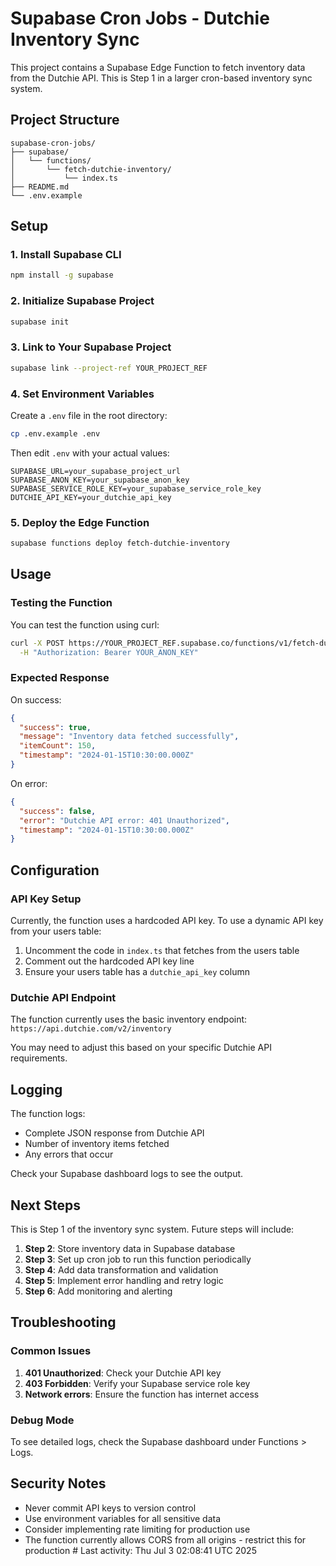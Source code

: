 # Supabase Cron Jobs - Dutchie Inventory Sync

This project contains a Supabase Edge Function to fetch inventory data from the Dutchie API. This is Step 1 in a larger cron-based inventory sync system.

## Project Structure

```
supabase-cron-jobs/
├── supabase/
│   └── functions/
│       └── fetch-dutchie-inventory/
│           └── index.ts
├── README.md
└── .env.example
```

## Setup

### 1. Install Supabase CLI

```bash
npm install -g supabase
```

### 2. Initialize Supabase Project

```bash
supabase init
```

### 3. Link to Your Supabase Project

```bash
supabase link --project-ref YOUR_PROJECT_REF
```

### 4. Set Environment Variables

Create a `.env` file in the root directory:

```bash
cp .env.example .env
```

Then edit `.env` with your actual values:

```env
SUPABASE_URL=your_supabase_project_url
SUPABASE_ANON_KEY=your_supabase_anon_key
SUPABASE_SERVICE_ROLE_KEY=your_supabase_service_role_key
DUTCHIE_API_KEY=your_dutchie_api_key
```

### 5. Deploy the Edge Function

```bash
supabase functions deploy fetch-dutchie-inventory
```

## Usage

### Testing the Function

You can test the function using curl:

```bash
curl -X POST https://YOUR_PROJECT_REF.supabase.co/functions/v1/fetch-dutchie-inventory \
  -H "Authorization: Bearer YOUR_ANON_KEY"
```

### Expected Response

On success:
```json
{
  "success": true,
  "message": "Inventory data fetched successfully",
  "itemCount": 150,
  "timestamp": "2024-01-15T10:30:00.000Z"
}
```

On error:
```json
{
  "success": false,
  "error": "Dutchie API error: 401 Unauthorized",
  "timestamp": "2024-01-15T10:30:00.000Z"
}
```

## Configuration

### API Key Setup

Currently, the function uses a hardcoded API key. To use a dynamic API key from your users table:

1. Uncomment the code in `index.ts` that fetches from the users table
2. Comment out the hardcoded API key line
3. Ensure your users table has a `dutchie_api_key` column

### Dutchie API Endpoint

The function currently uses the basic inventory endpoint: `https://api.dutchie.com/v2/inventory`

You may need to adjust this based on your specific Dutchie API requirements.

## Logging

The function logs:
- Complete JSON response from Dutchie API
- Number of inventory items fetched
- Any errors that occur

Check your Supabase dashboard logs to see the output.

## Next Steps

This is Step 1 of the inventory sync system. Future steps will include:

1. **Step 2**: Store inventory data in Supabase database
2. **Step 3**: Set up cron job to run this function periodically
3. **Step 4**: Add data transformation and validation
4. **Step 5**: Implement error handling and retry logic
5. **Step 6**: Add monitoring and alerting

## Troubleshooting

### Common Issues

1. **401 Unauthorized**: Check your Dutchie API key
2. **403 Forbidden**: Verify your Supabase service role key
3. **Network errors**: Ensure the function has internet access

### Debug Mode

To see detailed logs, check the Supabase dashboard under Functions > Logs.

## Security Notes

- Never commit API keys to version control
- Use environment variables for all sensitive data
- Consider implementing rate limiting for production use
- The function currently allows CORS from all origins - restrict this for production # Last activity: Thu Jul  3 02:08:41 UTC 2025
